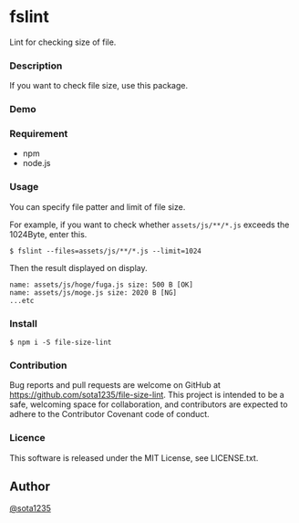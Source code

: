 fslint
====

Lint for checking size of file.

### Description

If you want to check file size, use this package.

### Demo

### Requirement

- npm
- node.js

### Usage

You can specify file patter and limit of file size.

For example, if you want to check whether `assets/js/**/*.js` exceeds the 1024Byte,
enter this.

```shell
$ fslint --files=assets/js/**/*.js --limit=1024
```

Then the result displayed on display.

```shell
name: assets/js/hoge/fuga.js size: 500 B [OK]
name: assets/js/moge.js size: 2020 B [NG]
...etc
```

### Install

```shell
$ npm i -S file-size-lint
```

### Contribution

Bug reports and pull requests are welcome on GitHub at https://github.com/sota1235/file-size-lint. This project is intended to be a safe, welcoming space for collaboration, and contributors are expected to adhere to the Contributor Covenant code of conduct.

### Licence

This software is released under the MIT License, see LICENSE.txt.

## Author

[@sota1235](https://github.com/sota1235)
